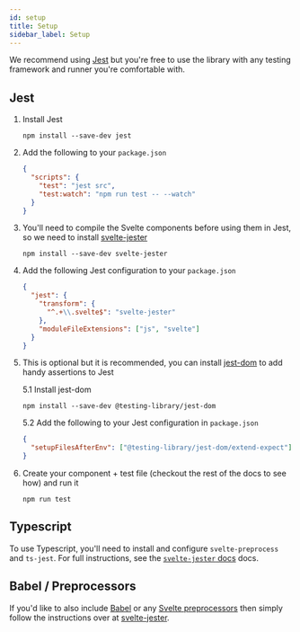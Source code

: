 ```yaml
---
id: setup
title: Setup
sidebar_label: Setup
---
```


We recommend using [Jest](https://jestjs.io) but you're free to use the library
with any testing framework and runner you're comfortable with.

## Jest

1.  Install Jest

    ```
    npm install --save-dev jest
    ```

2.  Add the following to your `package.json`

    ```json
    {
      "scripts": {
        "test": "jest src",
        "test:watch": "npm run test -- --watch"
      }
    }
    ```

3.  You'll need to compile the Svelte components before using them in Jest, so
    we need to install
    [svelte-jester](https://github.com/mihar-22/svelte-jester)

    ```
    npm install --save-dev svelte-jester
    ```

4.  Add the following Jest configuration to your `package.json`

    ```json
    {
      "jest": {
        "transform": {
          "^.+\\.svelte$": "svelte-jester"
        },
        "moduleFileExtensions": ["js", "svelte"]
      }
    }
    ```

5.  This is optional but it is recommended, you can install
    [jest-dom](https://github.com/testing-library/jest-dom) to add handy
    assertions to Jest

    5.1 Install jest-dom

    ```
    npm install --save-dev @testing-library/jest-dom
    ```

    5.2 Add the following to your Jest configuration in `package.json`

    ```json
    {
      "setupFilesAfterEnv": ["@testing-library/jest-dom/extend-expect"]
    }
    ```

6.  Create your component + test file (checkout the rest of the docs to see how)
    and run it

    ```
    npm run test
    ```

## Typescript

To use Typescript, you'll need to install and configure `svelte-preprocess` and
`ts-jest`. For full instructions, see the
[`svelte-jester` docs](https://github.com/mihar-22/svelte-jester#typescript)
docs.

## Babel / Preprocessors

If you'd like to also include [Babel](https://babeljs.io/) or any
[Svelte preprocessors](https://github.com/kaisermann/svelte-preprocess) then
simply follow the instructions over at
[svelte-jester](https://github.com/mihar-22/svelte-jester#babel).
